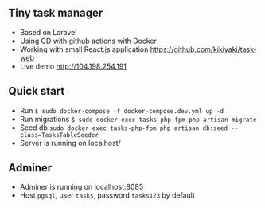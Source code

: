## Tiny task manager
- Based on Laravel
- Using CD with github actions with Docker
- Working with small React.js application https://github.com/kikiyaki/task-web
- Live demo http://104.198.254.191

## Quick start
- Run ```$ sudo docker-compose -f docker-compose.dev.yml up -d```
- Run migrations ```$ sudo docker exec tasks-php-fpm php artisan migrate```
- Seed db ```sudo docker exec tasks-php-fpm php artisan db:seed --class=TasksTableSeeder```
- Server is running on localhost/

## Adminer
- Adminer is running on localhost:8085
- Host ```pgsql```, user ```tasks```, password ```tasks123``` by default
